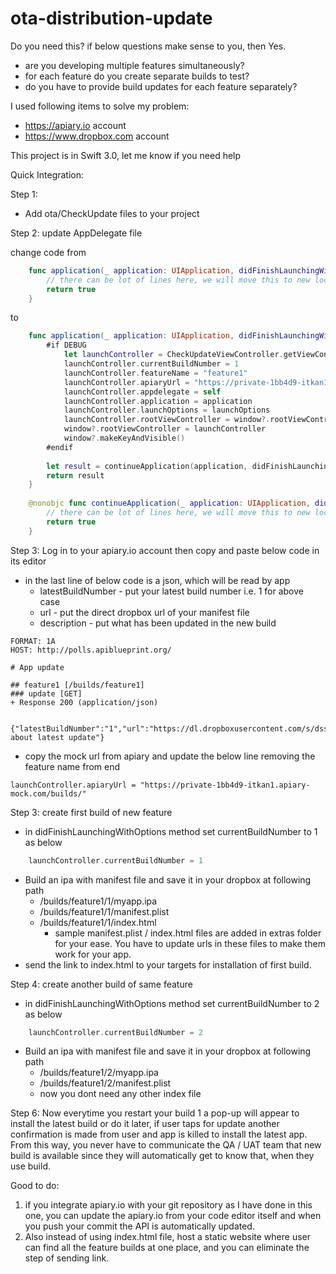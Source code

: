 # ota-distribution-update


Do you need this? if below questions make sense to you, then Yes.
- are you developing multiple features simultaneously?
- for each feature do you create separate builds to test?
- do you have to provide build updates for each feature separately?

I used following items to solve my problem:
- https://apiary.io account
- https://www.dropbox.com account

This project is in Swift 3.0, let me know if you need help

Quick Integration:

Step 1:
- Add ota/CheckUpdate files to your project

Step 2: update AppDelegate file

change code from 

```swift
    func application(_ application: UIApplication, didFinishLaunchingWithOptions launchOptions: [UIApplicationLaunchOptionsKey: Any]?) -> Bool {
        // there can be lot of lines here, we will move this to new location
        return true
    }

```

to 

```swift
    func application(_ application: UIApplication, didFinishLaunchingWithOptions launchOptions: [UIApplicationLaunchOptionsKey: Any]?) -> Bool {
        #if DEBUG
            let launchController = CheckUpdateViewController.getViewController()
            launchController.currentBuildNumber = 1
            launchController.featureName = "feature1"
            launchController.apiaryUrl = "https://private-1bb4d9-itkan1.apiary-mock.com/builds/"
            launchController.appdelegate = self
            launchController.application = application
            launchController.launchOptions = launchOptions
            launchController.rootViewController = window?.rootViewController
            window?.rootViewController = launchController
            window?.makeKeyAndVisible()
        #endif
        
        let result = continueApplication(application, didFinishLaunchingWithOptions: launchOptions)
        return result
    }
    
    @nonobjc func continueApplication(_ application: UIApplication, didFinishLaunchingWithOptions launchOptions: [UIApplicationLaunchOptionsKey: Any]?) -> Bool {
        // there can be lot of lines here, we will move this to new location. Yes this is new location
        return true
    }
```

Step 3: Log in to your apiary.io account then copy and paste below code in its editor
- in the last line of below code is a json, which will be read by app
    - latestBuildNumber - put your latest build number i.e. 1 for above case
    - url - put the direct dropbox url of your manifest file
    - description - put what has been updated in the new build
```
FORMAT: 1A
HOST: http://polls.apiblueprint.org/

# App update

## feature1 [/builds/feature1]
### update [GET]
+ Response 200 (application/json)

        {"latestBuildNumber":"1","url":"https://dl.dropboxusercontent.com/s/dssss/manifest.plist","description":"description about latest update"} 
```
- copy the mock url from apiary and update the below line removing the feature name from end
```
launchController.apiaryUrl = "https://private-1bb4d9-itkan1.apiary-mock.com/builds/"
```

Step 3: create first build of new feature
- in didFinishLaunchingWithOptions method set currentBuildNumber to 1 as below
```swift
    launchController.currentBuildNumber = 1 
```
- Build an ipa with manifest file and save it in your dropbox at following path
    - /builds/feature1/1/myapp.ipa
    - /builds/feature1/1/manifest.plist
    - /builds/feature1/1/index.html
        - sample manifest.plist / index.html files are added in extras folder for your ease. You have to update urls in these files to make them work for your app.
- send the link to index.html to your targets for installation of first build.

Step 4: create another build of same feature
- in didFinishLaunchingWithOptions method set currentBuildNumber to 2 as below
```swift
    launchController.currentBuildNumber = 2 
```
- Build an ipa with manifest file and save it in your dropbox at following path
    - /builds/feature1/2/myapp.ipa
    - /builds/feature1/2/manifest.plist
    - now you dont need any other index file
    

Step 6: Now everytime you restart your build 1 a pop-up will appear to install the latest build or do it later, if user taps for update another confirmation is made from user and app is killed to install the latest app. From this way, you never have to communicate the QA / UAT team that new build is available since they will automatically get to know that, when they use build.

Good to do:
1. if you integrate apiary.io with your git repository as I have done in this one, you can update the apiary.io from your code editor itself and when you push your commit the API is automatically updated.
2. Also instead of using index.html file, host a static website where user can find all the feature builds at one place, and you can eliminate the step of sending link.
